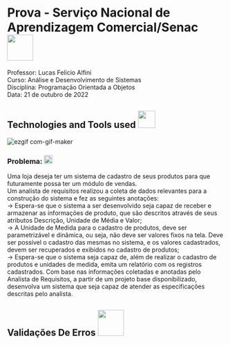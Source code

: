 <h1>Prova - Serviço Nacional de Aprendizagem Comercial/Senac <img src="https://media.giphy.com/media/yN7xIm44NqCYq29Wly/giphy.gif" width="60"></h1>
<p>Professor: Lucas Felício Alfini<br> 
Curso: Análise e Desenvolvimento de Sistemas<br>
Disciplina: Programação Orientada a Objetos<br>
Data: 21 de outubro de 2022</p>
<h2>Technologies and Tools used <img src="https://media.giphy.com/media/UE8IERTQe4YDjGZKx6/giphy.gif" width="40"> </h2> 

![ezgif com-gif-maker](https://user-images.githubusercontent.com/77933748/197393371-d26eca2f-7b91-4a86-ae17-65a207f4e29a.gif)

<h3>Problema: <img src="https://media.giphy.com/media/sTZFHxrtbhiHWod2R7/giphy.gif" width="20"></h3>
<p>Uma loja deseja ter um sistema de cadastro de seus produtos para que futuramente possa ter
um módulo de vendas.<br>
Um analista de requisitos realizou a coleta de dados relevantes para a construção do sistema e
fez as seguintes anotações: <br>
-> Espera-se que o sistema a ser desenvolvido seja capaz de receber e armazenar as
informações de produto, que são descritos através de seus atributos Descrição, Unidade
de Média e Valor;<br>
-> A Unidade de Medida para o cadastro de produtos, deve ser parametrizável e dinâmica,
ou seja, não deve ser valores fixos na tela. Deve ser possível o cadastro das mesmas no
sistema, e os valores cadastrados, devem ser recuperados e exibidos no cadastro de
produtos;<br>
-> Espera-se que o sistema seja capaz de, além de realizar o cadastro de produtos e
unidades de medida, emita um relatório com os registros cadastrados.
Com base nas informações coletadas e anotadas pelo Analista de Requisitos, a partir de um
projeto base disponibilizado, desenvolva um sistema que seja capaz de atender as
especificações descritas pelo analista.<br>

<h2>Validações De Erros <img src="https://media.giphy.com/media/zxjUOvKG7NteTqDb34/giphy.gif" width="60"> </h2> 
